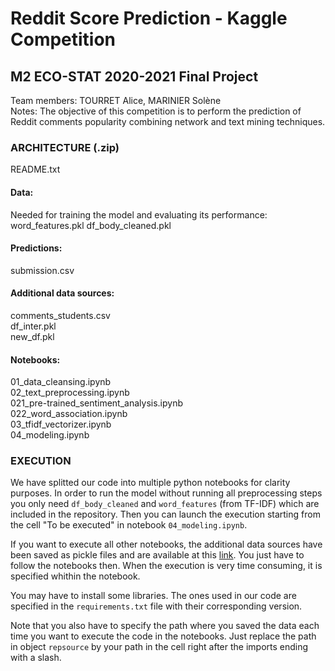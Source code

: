 # Reddit Score Prediction - Kaggle Competition
## M2 ECO-STAT 2020-2021 Final Project

Team members: TOURRET Alice, MARINIER Solène  
Notes: The objective of this competition is to perform the prediction of Reddit comments popularity combining network and text mining techniques.

### ARCHITECTURE (.zip)

README.txt

#### Data:
Needed for training the model and evaluating its performance:
word_features.pkl
df_body_cleaned.pkl

#### Predictions:
submission.csv

#### Additional data sources:
comments_students.csv  
df_inter.pkl  
new_df.pkl  

#### Notebooks:
01_data_cleansing.ipynb  
02_text_preprocessing.ipynb   
021_pre-trained_sentiment_analysis.ipynb  
022_word_association.ipynb  
03_tfidf_vectorizer.ipynb  
04_modeling.ipynb  

### EXECUTION

We have splitted our code into multiple python notebooks for clarity purposes. In order to run the model without running all preprocessing steps you only
need `df_body_cleaned` and `word_features` (from TF-IDF) which are included in the repository. Then you can launch the execution starting from the cell "To be executed" in notebook `04_modeling.ipynb`. 

If you want to execute all other notebooks, the additional data sources have been saved as pickle files and are available at this [link](https://filesender.renater.fr/?s=download&token=8fdeec5c-b11b-4024-95bb-4c4f7870b578). You just have to follow the notebooks then. When the execution is very time consuming,
it is specified whithin the notebook.

You may have to install some libraries. The ones used in our code are specified in the `requirements.txt` file with their corresponding version.

Note that you also have to specify the path where you saved the data each time you want to execute the code in the notebooks. Just replace the path in object `repsource` by your path in the cell right after the imports ending with a slash.
    

